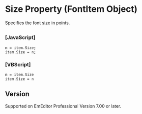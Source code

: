 # Size Property (FontItem Object)

Specifies the font size in points.

## 

### \[JavaScript\]

```
n = item.Size;
item.Size = n;
```

### \[VBScript\]

```
n = item.Size
item.Size = n
```

## Version

Supported on EmEditor Professional Version 7.00 or later.
